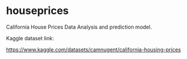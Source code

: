 # houseprices
California House Prices Data Analysis and prediction model.

Kaggle dataset link:

https://www.kaggle.com/datasets/camnugent/california-housing-prices
